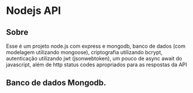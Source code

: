 # Nodejs API

## Sobre

Esse é um projeto  node.js com express e mongodb, banco de dados (com modelagem utilizando mongoose), 
criptografia utilizando bcrypt, autenticação utilizando jwt (jsonwebtoken), um pouco de async await do javascript, 
além de http status codes apropriados para as respostas da API


## Banco de dados Mongodb.


